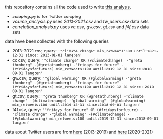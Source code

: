 this repository contains all the code used to write [this analysis]([https://drive.google.com/file/d/1AUPm2EpR4CbOMo7olE8f5nmJygLP2q2W/view?usp=sharing](https://drive.google.com/file/d/1CdVDoF-p2OSMp-ZQxtt8mqATKKeekffz/view?usp=drive_link)). 

* *scraping.py* is for Twitter scraping
* *volume_analysis.py* uses *2013-2021.csv* and *tw_users.csv* data sets
* *correlation_analysis.py* uses *cc.csv*, *gw.csv*, *gt.csv* and *f4f.csv* data sets

data have been collected with the following queries:
* 2013-2021.csv, query: ``` '"climate change" min_retweets:100 until:2021-12-31 since: 2013-01-01 lang:en' ```
* cc.csv, query: ``` '"climate change" OR (#climatechange)  -"greta thunberg" -(#gretathunberg) -"fridays for future" -(#fridaysforfuture) min_retweets:100 until:2019-12-31 since:2018-09-01 lang:en' ```
* gw.csv, query: ``` '"global warming" OR (#globalwarming) -"greta thunberg" -(#gretathunberg) -"fridays for future" -(#fridaysforfuture) min_retweets:100 until:2019-12-31 since: 2018-09-01 lang:en' ```
* gt.csv, query: ``` '"greta thunberg" OR (#gretathunberg) -"climate change" -(#climatechange) -"global warming" -(#globalwarming) min_retweets:100 until:2019-12-31 since:2018-09-01 lang:en' ```
* f4f.csv, query: ``` '"fridays for future" OR (#fridaysforfuture) -"climate change" -"global warming" -(#climatechange) -(#globalwarming) min_retweets:100 until:2019-12-31 since:2018-09-01 lang:en' ```

data about Twitter users are from [here](https://www.statista.com/statistics/282087/number-of-monthly-active-twitter-users/) (2013-2019) and [here](https://www.statista.com/statistics/303681/twitter-users-worldwide/) (2020-2021)
